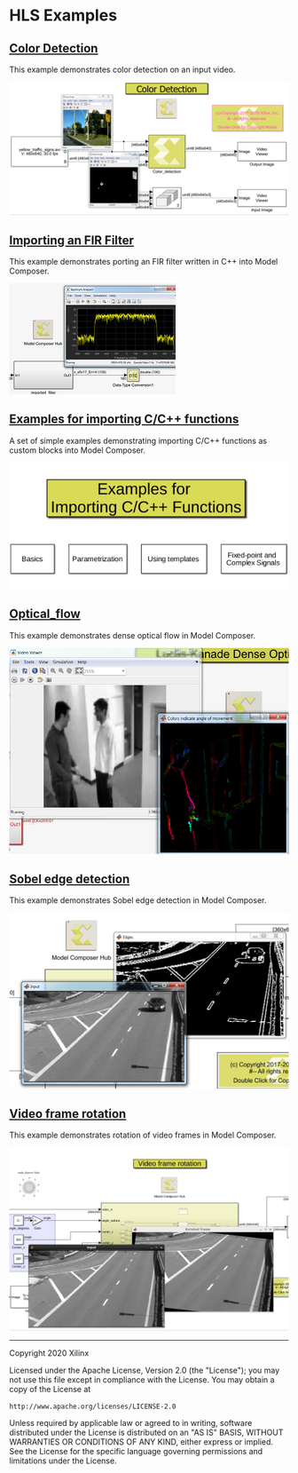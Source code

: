 # HLS Examples

## [Color Detection](./color_detection/README.md)

This example demonstrates color detection on an input video.

![](./color_detection/Images/color_detection.png)

## [Importing an FIR Filter](./fir_import/README.md)

This example demonstrates porting an FIR filter written in C++ into Model Composer.

![](./fir_import/Images/fir_import.PNG)

## [Examples for importing C/C++ functions](./import_function/README.md)

A set of simple examples demonstrating importing C/C++ functions as custom blocks into Model Composer.

![](./import_function/Images/import_function.png)

## [Optical_flow](./optical_flow/README.md)

This example demonstrates dense optical flow in Model Composer.

![](./optical_flow/Images/optical_flow.PNG)

## [Sobel edge detection](./sobel_edge_detection/README.md)

This example demonstrates Sobel edge detection in Model Composer.

![](./sobel_edge_detection/Images/sobel_edge_detection.PNG)

## [Video frame rotation](./video_frame_rotation/README.md)

This example demonstrates rotation of video frames in Model Composer.

![](./video_frame_rotation/Images/video_frame_rotation.PNG)
 
 --------------
Copyright 2020 Xilinx

Licensed under the Apache License, Version 2.0 (the "License");
you may not use this file except in compliance with the License.
You may obtain a copy of the License at

    http://www.apache.org/licenses/LICENSE-2.0

Unless required by applicable law or agreed to in writing, software
distributed under the License is distributed on an "AS IS" BASIS,
WITHOUT WARRANTIES OR CONDITIONS OF ANY KIND, either express or implied.
See the License for the specific language governing permissions and
limitations under the License.
